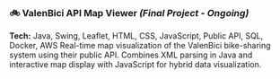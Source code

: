### 🚲 ValenBici API Map Viewer *(Final Project - Ongoing)*
**Tech:** Java, Swing, Leaflet, HTML, CSS, JavaScript, Public API, SQL, Docker, AWS
Real-time map visualization of the ValenBici bike-sharing system using their public API. Combines XML parsing in Java and interactive map display with JavaScript for hybrid data visualization.
